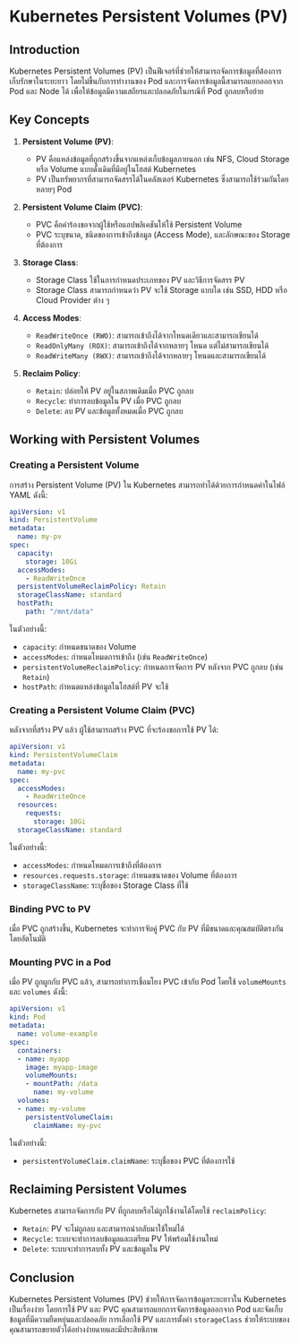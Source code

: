 # Kubernetes Persistent Volumes (PV)

## Introduction
Kubernetes Persistent Volumes (PV) เป็นฟีเจอร์ที่ช่วยให้สามารถจัดการข้อมูลที่ต้องการเก็บรักษาในระยะยาว โดยไม่ขึ้นกับการทำงานของ Pod และการจัดการข้อมูลนี้สามารถแยกออกจาก Pod และ Node ได้ เพื่อให้ข้อมูลมีความเสถียรและปลอดภัยในกรณีที่ Pod ถูกลบหรือย้าย

## Key Concepts

1. **Persistent Volume (PV)**: 
   - PV คือแหล่งข้อมูลที่ถูกสร้างขึ้นจากแหล่งเก็บข้อมูลภายนอก เช่น NFS, Cloud Storage หรือ Volume แบบดั้งเดิมที่มีอยู่ในโฮสต์ Kubernetes
   - PV เป็นทรัพยากรที่สามารถจัดสรรได้ในคลัสเตอร์ Kubernetes ซึ่งสามารถใช้ร่วมกันโดยหลายๆ Pod

2. **Persistent Volume Claim (PVC)**:
   - PVC คือคำร้องขอจากผู้ใช้หรือแอปพลิเคชันให้ใช้ Persistent Volume
   - PVC ระบุขนาด, ชนิดของการเข้าถึงข้อมูล (Access Mode), และลักษณะของ Storage ที่ต้องการ

3. **Storage Class**:
   - Storage Class ใช้ในการกำหนดประเภทของ PV และวิธีการจัดสรร PV
   - Storage Class สามารถกำหนดว่า PV จะใช้ Storage แบบใด เช่น SSD, HDD หรือ Cloud Provider ต่าง ๆ

4. **Access Modes**:
   - `ReadWriteOnce (RWO)`: สามารถเข้าถึงได้จากโหนดเดียวและสามารถเขียนได้
   - `ReadOnlyMany (ROX)`: สามารถเข้าถึงได้จากหลายๆ โหนด แต่ไม่สามารถเขียนได้
   - `ReadWriteMany (RWX)`: สามารถเข้าถึงได้จากหลายๆ โหนดและสามารถเขียนได้

5. **Reclaim Policy**:
   - `Retain`: ปล่อยให้ PV อยู่ในสภาพเดิมเมื่อ PVC ถูกลบ
   - `Recycle`: ทำการลบข้อมูลใน PV เมื่อ PVC ถูกลบ
   - `Delete`: ลบ PV และข้อมูลทั้งหมดเมื่อ PVC ถูกลบ

## Working with Persistent Volumes

### Creating a Persistent Volume

การสร้าง Persistent Volume (PV) ใน Kubernetes สามารถทำได้ด้วยการกำหนดค่าในไฟล์ YAML ดังนี้:

```yaml
apiVersion: v1
kind: PersistentVolume
metadata:
  name: my-pv
spec:
  capacity:
    storage: 10Gi
  accessModes:
    - ReadWriteOnce
  persistentVolumeReclaimPolicy: Retain
  storageClassName: standard
  hostPath:
    path: "/mnt/data"
```

ในตัวอย่างนี้:
- `capacity`: กำหนดขนาดของ Volume
- `accessModes`: กำหนดโหมดการเข้าถึง (เช่น `ReadWriteOnce`)
- `persistentVolumeReclaimPolicy`: กำหนดการจัดการ PV หลังจาก PVC ถูกลบ (เช่น `Retain`)
- `hostPath`: กำหนดแหล่งข้อมูลในโฮสต์ที่ PV จะใช้

### Creating a Persistent Volume Claim (PVC)

หลังจากที่สร้าง PV แล้ว ผู้ใช้สามารถสร้าง PVC ที่จะร้องขอการใช้ PV ได้:

```yaml
apiVersion: v1
kind: PersistentVolumeClaim
metadata:
  name: my-pvc
spec:
  accessModes:
    - ReadWriteOnce
  resources:
    requests:
      storage: 10Gi
  storageClassName: standard
```

ในตัวอย่างนี้:
- `accessModes`: กำหนดโหมดการเข้าถึงที่ต้องการ
- `resources.requests.storage`: กำหนดขนาดของ Volume ที่ต้องการ
- `storageClassName`: ระบุชื่อของ Storage Class ที่ใช้

### Binding PVC to PV

เมื่อ PVC ถูกสร้างขึ้น, Kubernetes จะทำการจับคู่ PVC กับ PV ที่มีขนาดและคุณสมบัติตรงกันโดยอัตโนมัติ

### Mounting PVC in a Pod

เมื่อ PV ถูกผูกกับ PVC แล้ว, สามารถทำการเชื่อมโยง PVC เข้ากับ Pod โดยใช้ `volumeMounts` และ `volumes` ดังนี้:

```yaml
apiVersion: v1
kind: Pod
metadata:
  name: volume-example
spec:
  containers:
  - name: myapp
    image: myapp-image
    volumeMounts:
    - mountPath: /data
      name: my-volume
  volumes:
  - name: my-volume
    persistentVolumeClaim:
      claimName: my-pvc
```

ในตัวอย่างนี้:
- `persistentVolumeClaim.claimName`: ระบุชื่อของ PVC ที่ต้องการใช้

## Reclaiming Persistent Volumes

Kubernetes สามารถจัดการกับ PV ที่ถูกลบหรือไม่ถูกใช้งานได้โดยใช้ `reclaimPolicy`:
- `Retain`: PV จะไม่ถูกลบ และสามารถนำกลับมาใช้ใหม่ได้
- `Recycle`: ระบบจะทำการลบข้อมูลและเตรียม PV ให้พร้อมใช้งานใหม่
- `Delete`: ระบบจะทำการลบทั้ง PV และข้อมูลใน PV

## Conclusion

Kubernetes Persistent Volumes (PV) ช่วยให้การจัดการข้อมูลระยะยาวใน Kubernetes เป็นเรื่องง่าย โดยการใช้ PV และ PVC คุณสามารถแยกการจัดการข้อมูลออกจาก Pod และจัดเก็บข้อมูลที่มีความยืดหยุ่นและปลอดภัย การเลือกใช้ PV และการตั้งค่า `storageClass` ช่วยให้ระบบของคุณสามารถขยายตัวได้อย่างง่ายดายและมีประสิทธิภาพ